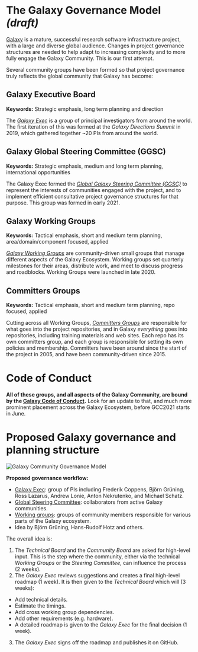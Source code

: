 # The Galaxy Governance Model _(draft)_

[Galaxy](/src/index.md) is a mature, successful research software infrastructure project, with a large and diverse global audience. Changes in project governance structures are needed to help adapt to increasing complexity and to more fully engage the Galaxy Community. This is our first attempt.

Several community groups have been formed so that project governance truly reflects the global community that Galaxy has become:

## Galaxy Executive Board

**Keywords:** Strategic emphasis, long term planning and direction

The *[Galaxy Exec](/src/community/exec/index.md)* is a group of principal investigators from around the world.  The first iteration of this was formed at the _Galaxy Directions Summit_ in 2019, which gathered together ~20 PIs from around the world.

## Galaxy Global Steering Committee (GGSC)

**Keywords:** Strategic emphasis, medium and long term planning, international opportunities

The Galaxy Exec formed the *[Global Galaxy Steering Committee (GGSC)](/src/community/steering/index.md)* to represent the interests of communities engaged with the project, and to implement efficient consultative project governance structures for that purpose.  This group was formed in early 2021.


## Galaxy Working Groups

**Keywords:** Tactical emphasis, short and medium term planning, area/domain/component focused, applied

*[Galaxy Working Groups](/src/community/wg/index.md)* are community-driven small groups that manage different aspects of the Galaxy Ecosystem. Working groups set quarterly milestones for their areas, distribute work, and meet to discuss progress and roadblocks. Working Groups were launched in late 2020.


## Committers Groups

**Keywords:** Tactical emphasis, short and medium term planning, repo focused, applied

Cutting across all Working Groups, *[Committers Groups](/src/community/committers/index.md)* are responsible for what goes into the project repositories, and in Galaxy *everything* goes into repositories, including training materials and web sites.  Each repo has its own committers group, and each group is responsible for setting its own policies and membership. Committers have been around since the start of the project in 2005, and have been community-driven since 2015.


# Code of Conduct

**All of these groups, and all aspects of the Galaxy Community, are bound by the [Galaxy Code of Conduct](https://github.com/galaxyproject/galaxy/blob/57d6a3857d397fedf9fbed724241584fd031033b/CODE_OF_CONDUCT.md).**  Look for an update to that, and much more prominent placement across the Galaxy Ecosystem, before GCC2021 starts in June.

# Proposed Galaxy governance and planning structure

![Galaxy Community Governance Model](./governance.svg)

**Proposed governance workflow:**

* [Galaxy Exec](/src/community/exec/index.md): group of PIs including Frederik Coppens, Björn Grüning, Ross Lazarus, Andrew Lonie, Anton Nekrutenko, and Michael Schatz. 
* [Global Steering Committee](/src/community/steering/index.md): collaborators from active Galaxy communities. 
* [Working groups](/src/community/wg/index.md): groups of community members responsible for various parts of the Galaxy ecosystem.  
* Idea by Björn Grüning, Hans-Rudolf Hotz and others. 

The overall idea is:

1. The *Technical Board* and the *Community Board* are asked for high-level input. This is the step where the community, either via the technical *Working Groups* or the *Steering Committee*, can influence the process (2 weeks).
2. The *Galaxy Exec* reviews suggestions and creates a final high-level roadmap (1 week). It is then given to the *Technical Board* which will (3 weeks):
  * Add technical details.
  * Estimate the timings.
  * Add cross working group dependencies.
  * Add other requirements (e.g. hardware).
  * A detailed roadmap is given to the *Galaxy Exec* for the final decision (1 week).
3. The *Galaxy Exec* signs off the roadmap and publishes it on GitHub.



